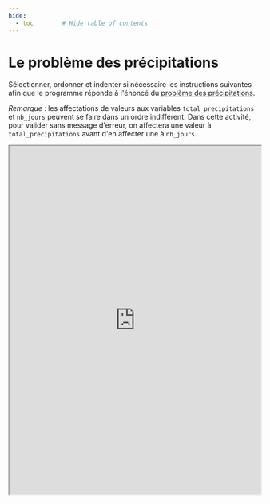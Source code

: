 ```yaml
---
hide:
  - toc        # Hide table of contents
---
```


# Le problème des précipitations

Sélectionner, ordonner et indenter si nécessaire les instructions suivantes afin que le programme réponde à l'énoncé du [problème des précipitations](rainfall_problem.md).

*Remarque* : les affectations de valeurs aux variables  `total_precipitations` et `nb_jours` peuvent se faire dans un ordre indifférent. Dans cette activité, pour valider sans message d'erreur, on affectera une valeur à `total_precipitations` avant d'en affecter une à  `nb_jours`.

<iframe src=https://parsons.herokuapp.com/puzzle/504d63d5bcb74205b9d3126a7a687d37  width=100% height=700 ></iframe>
